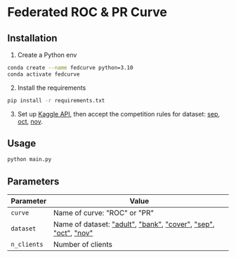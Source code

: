 # Federated ROC & PR Curve

## Installation

1. Create a Python env

```bash
conda create --name fedcurve python=3.10
conda activate fedcurve
```

2. Install the requirements

```bash
pip install -r requirements.txt
```

3. Set up [Kaggle API](https://github.com/Kaggle/kaggle-api/blob/main/docs/README.md#api-credentials), then accept the competition rules for dataset: [sep](https://www.kaggle.com/competitions/tabular-playground-series-sep-2021/rules), [oct](https://www.kaggle.com/competitions/tabular-playground-series-oct-2021/rules), [nov](https://www.kaggle.com/competitions/tabular-playground-series-nov-2021/rules).


## Usage

```bash
python main.py
```

## Parameters

| Parameter |Value|
|---|---|
|`curve`|Name of curve: "ROC" or "PR"|
|`dataset`|Name of dataset: ["adult"](https://archive.ics.uci.edu/dataset/2/adult), ["bank"](https://archive.ics.uci.edu/dataset/222/bank+marketing), ["cover"](https://archive.ics.uci.edu/dataset/31/covertype), ["sep"](https://www.kaggle.com/competitions/tabular-playground-series-sep-2021), ["oct"](https://www.kaggle.com/competitions/tabular-playground-series-oct-2021), ["nov"](https://www.kaggle.com/competitions/tabular-playground-series-nov-2021)|Name of dataset|
|`n_clients`|Number of clients|

